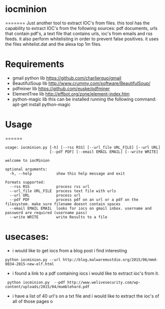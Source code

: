 # iocminion
=======
Just another tool to extract IOC's from files. this tool has the capability to extract IOC's from the following sources: pdf documents, urls that contain pdf's, a text file that contains urls, ioc's from emails and rss feeds. it also perform whitelisting in order to prevent false positives. it uses the files whitelist.dat and the alexa top 1m files.

# Requirements
  - gmail python lib https://github.com/charlierguo/gmail
  - BeautifulSoup lib http://www.crummy.com/software/BeautifulSoup/
  - pdfminer lib https://github.com/euske/pdfminer
  - ElementTree lib http://effbot.org/zone/element-index.htm
  - python-magic lib this can be installed running the following command: apt-get install python-magic 

# Usage
======
```
usage: iocminion.py [-h] [--rss RSS] [--url_file URL_FILE] [--url URL]
                    [--pdf PDF] [--email EMAIL EMAIL] [--write WRITE]

welcome to iocMinion

optional arguments:
  -h, --help           show this help message and exit

Formats supported:
  --rss RSS            process rss url
  --url_file URL_FILE  process text file with urls
  --url URL            process url
  --pdf PDF            process pdf on an url or a pdf on the filesystem. make sure filename doesnt contain spaces
  --email EMAIL EMAIL  looks for iocs on gmail inbox. username and password are required (username pass)
  --write WRITE        write Results to a file

```
# usecases:
- i would like to get iocs from a blog post i find interesting 
```
python iocminion.py --url http://blog.malwaremustdie.org/2015/06/mmd-0034-2015-new-elf.html
```
- i found a link to a pdf containing iocs i would like to extract ioc's from it.
```
 python iocminion.py  --pdf http://www.welivesecurity.com/wp-content/uploads/2015/04/mumblehard.pdf
```
- i have a list of 40 url's on a txt file and i would like to extract the ioc's of all of those pages o

